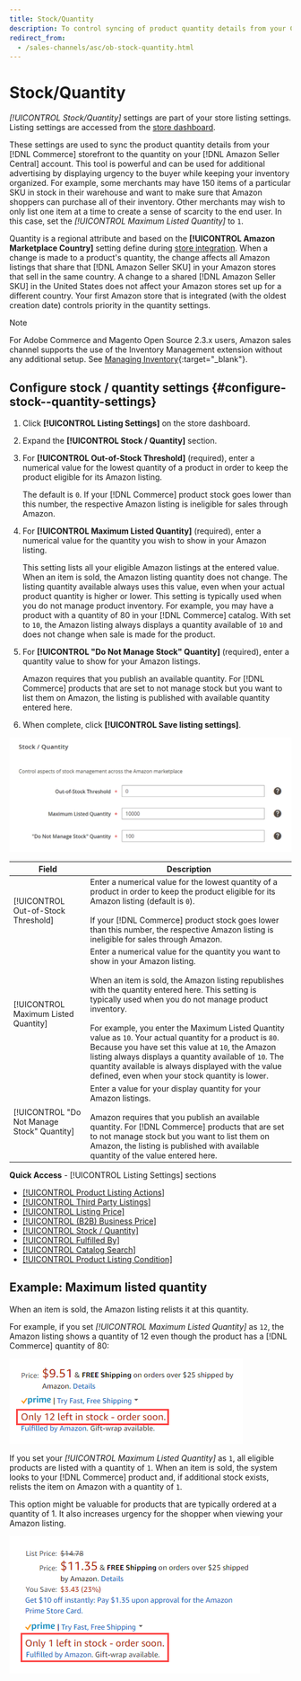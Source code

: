 ```yaml
---
title: Stock/Quantity
description: To control syncing of product quantity details from your Commerce store to your [!DNL Amazon Seller Central] account, update the Stock/Quantity settings. 
redirect_from:
  - /sales-channels/asc/ob-stock-quantity.html
---
```


# Stock/Quantity

*[!UICONTROL Stock/Quantity]* settings are part of your store listing settings. Listing settings are accessed from the [store dashboard](./amazon-store-dashboard.md).

These settings are used to sync the product quantity details from your [!DNL Commerce] storefront to the quantity on your [!DNL Amazon Seller Central] account. This tool is powerful and can be used for additional advertising by displaying urgency to the buyer while keeping your inventory organized. For example, some merchants may have 150 items of a particular SKU in stock in their warehouse and want to make sure that Amazon shoppers can purchase all of their inventory. Other merchants may wish to only list one item at a time to create a sense of scarcity to the end user. In this case, set the *[!UICONTROL Maximum Listed Quantity]* to `1`.

Quantity is a regional attribute and based on the **[!UICONTROL Amazon Marketplace Country]** setting define during [store integration](./store-integration.md). When a change is made to a product's quantity, the change affects all Amazon listings that share that [!DNL Amazon Seller SKU] in your Amazon stores that sell in the same country. A change to a shared [!DNL Amazon Seller SKU] in the United States does not affect your Amazon stores set up for a different country. Your first Amazon store that is integrated (with the oldest creation date) controls priority in the quantity settings.

>[!NOTE]
>
>For Adobe Commerce and Magento Open Source 2.3.x users, Amazon sales channel supports the use of the Inventory Management extension without any additional setup. See [Managing Inventory](https://docs.magento.com/user-guide/v2.3/catalog/inventory-management.html){:target="_blank"}.

## Configure stock / quantity settings {#configure-stock--quantity-settings}

1. Click **[!UICONTROL Listing Settings]** on the store dashboard.

1. Expand the **[!UICONTROL Stock / Quantity]** section.

1. For **[!UICONTROL Out-of-Stock Threshold]** (required), enter a numerical value for the lowest quantity of a product in order to keep the product eligible for its Amazon listing.

   The default is `0`. If your [!DNL Commerce] product stock goes lower than this number, the respective Amazon listing is ineligible for sales through Amazon.

1. For **[!UICONTROL Maximum Listed Quantity]** (required), enter a numerical value for the quantity you wish to show in your Amazon listing.

   This setting lists all your eligible Amazon listings at the entered value. When an item is sold, the Amazon listing quantity does not change. The listing quantity available always uses this value, even when your actual product quantity is higher or lower. This setting is typically used when you do not manage product inventory. For example, you may have a product with a quantity of 80 in your [!DNL Commerce] catalog. With set to `10`, the Amazon listing always displays a quantity available of `10` and does not change when sale is made for the product.

1. For **[!UICONTROL "Do Not Manage Stock" Quantity]** (required), enter a quantity value to show for your Amazon listings.

   Amazon requires that you publish an available quantity. For [!DNL Commerce] products that are set to not manage stock but you want to list them on Amazon, the listing is published with available quantity entered here.

1. When complete, click **[!UICONTROL Save listing settings]**.

![Stock/quantity settings](assets/amazon-stock-quantity.png)

|Field|Description|
|---|---|
|[!UICONTROL Out-of-Stock Threshold]|Enter a numerical value for the lowest quantity of a product in order to keep the product eligible for its Amazon listing (default is `0`).<br><br>If your [!DNL Commerce] product stock goes lower than this number, the respective Amazon listing is ineligible for sales through Amazon.|
|[!UICONTROL Maximum Listed Quantity]|Enter a numerical value for the quantity you want to show in your Amazon listing.<br><br>When an item is sold, the Amazon listing republishes with the quantity entered here. This setting is typically used when you do not manage product inventory.<br><br>For example, you enter the Maximum Listed Quantity value as `10`. Your actual quantity for a product is `80`. Because you have set this value at `10`, the Amazon listing always displays a quantity available of `10`. The quantity available is always displayed with the value defined, even when your stock quantity is lower.|
|[!UICONTROL "Do Not Manage Stock" Quantity]|Enter a value for your display quantity for your Amazon listings.<br><br>Amazon requires that you publish an available quantity. For [!DNL Commerce] products that are set to not manage stock but you want to list them on Amazon, the listing is published with available quantity of the value entered here.|

**Quick Access** - [!UICONTROL Listing Settings] sections

- [[!UICONTROL Product Listing Actions]](./product-listing-actions.md)
- [[!UICONTROL Third Party Listings]](./third-party-listing-settings.md)
- [[!UICONTROL Listing Price]](./listing-price.md)
- [[!UICONTROL (B2B) Business Price]](./business-pricing.md)
- [[!UICONTROL Stock / Quantity]](./stock-quantity.md)
- [[!UICONTROL Fulfilled By]](./fulfilled-by.md)
- [[!UICONTROL Catalog Search]](./catalog-search.md)
- [[!UICONTROL Product Listing Condition]](./product-listing-condition.md)

## Example: Maximum listed quantity

When an item is sold, the Amazon listing relists it at this quantity.

For example, if you set *[!UICONTROL Maximum Listed Quantity]* as `12`, the Amazon listing shows a quantity of 12 even though the product has a [!DNL Commerce] quantity of 80:

![Maximum listed quantity example 1](assets/amazon-max-listed-quantity.png)

If you set your *[!UICONTROL Maximum Listed Quantity]* as `1`, all eligible products are listed with a quantity of `1`. When an item is sold, the system looks to your [!DNL Commerce] product and, if additional stock exists, relists the item on Amazon with a quantity of `1`.

This option might be valuable for products that are typically ordered at a quantity of 1. It also increases urgency for the shopper when viewing your Amazon listing.

![Maximum listed quantity example 2](assets/amazon-max-listed-quantity-1.png)
